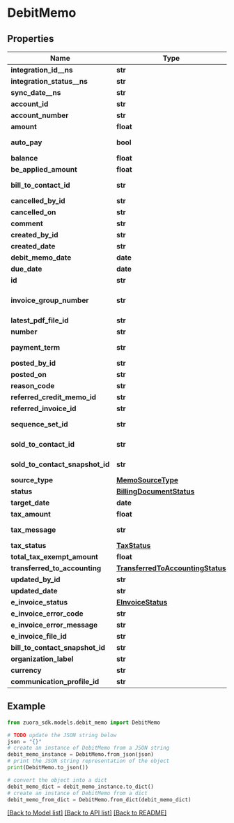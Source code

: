 # DebitMemo


## Properties

Name | Type | Description | Notes
------------ | ------------- | ------------- | -------------
**integration_id__ns** | **str** | ID of the corresponding object in NetSuite. Only available if you have installed the [Zuora Connector for NetSuite](https://www.zuora.com/connect/app/?appId&#x3D;265). | [optional] 
**integration_status__ns** | **str** | Status of the debit memo&#39;s synchronization with NetSuite. Only available if you have installed the [Zuora Connector for NetSuite](https://www.zuora.com/connect/app/?appId&#x3D;265). | [optional] 
**sync_date__ns** | **str** | Date when the debit memo was synchronized with NetSuite. Only available if you have installed the [Zuora Connector for NetSuite](https://www.zuora.com/connect/app/?appId&#x3D;265). | [optional] 
**account_id** | **str** | The ID of the customer account associated with the debit memo. | [optional] 
**account_number** | **str** | The number of the customer account associated with the debit memo. | [optional] 
**amount** | **float** | The total amount of the debit memo. | [optional] 
**auto_pay** | **bool** | Whether debit memos are automatically picked up for processing in the corresponding payment run.   By default, debit memos are automatically picked up for processing in the corresponding payment run.        | [optional] 
**balance** | **float** | The balance of the debit memo. | [optional] 
**be_applied_amount** | **float** | The applied amount of the debit memo. | [optional] 
**bill_to_contact_id** | **str** | The ID of the bill-to contact associated with the debit memo.  The value of this field is &#x60;null&#x60; if you have the [Flexible Billing Attributes](https://knowledgecenter.zuora.com/Billing/Subscriptions/Flexible_Billing_Attributes) feature disabled. | [optional] 
**cancelled_by_id** | **str** | The ID of the Zuora user who cancelled the debit memo. | [optional] 
**cancelled_on** | **str** | The date and time when the debit memo was cancelled, in &#x60;yyyy-mm-dd hh:mm:ss&#x60; format. | [optional] 
**comment** | **str** | Comments about the debit memo. | [optional] 
**created_by_id** | **str** | The ID of the Zuora user who created the debit memo. | [optional] 
**created_date** | **str** | The date and time when the debit memo was created, in &#x60;yyyy-mm-dd hh:mm:ss&#x60; format. For example, 2017-03-01 15:31:10. | [optional] 
**debit_memo_date** | **date** | The date when the debit memo takes effect, in &#x60;yyyy-mm-dd&#x60; format. For example, 2017-05-20. | [optional] 
**due_date** | **date** | The date by which the payment for the debit memo is due, in &#x60;yyyy-mm-dd&#x60; format. | [optional] 
**id** | **str** | The unique ID of the debit memo. | [optional] 
**invoice_group_number** | **str** | The number of invoice group associated with the debit memo.  **Note**: This field is available only if you have the &lt;a href&#x3D;\&quot;https://knowledgecenter.zuora.com/Zuora_Billing/Bill_your_customers/Bill_customers_at_subscription_level/Flexible_Billing_Attributes\&quot; target&#x3D;\&quot;_blank\&quot;&gt;Flexible Billing Attributes&lt;/a&gt; feature enabled.  | [optional] 
**latest_pdf_file_id** | **str** | The ID of the latest PDF file generated for the debit memo. | [optional] 
**number** | **str** | The unique identification number of the debit memo. | [optional] 
**payment_term** | **str** | The name of the payment term associated with the debit memo.  The value of this field is &#x60;null&#x60; if you have the [Flexible Billing Attributes](https://knowledgecenter.zuora.com/Billing/Subscriptions/Flexible_Billing_Attributes) feature disabled. | [optional] 
**posted_by_id** | **str** | The ID of the Zuora user who posted the debit memo. | [optional] 
**posted_on** | **str** | The date and time when the debit memo was posted, in &#x60;yyyy-mm-dd hh:mm:ss&#x60; format. | [optional] 
**reason_code** | **str** | A code identifying the reason for the transaction. The value must be an existing reason code or empty. | [optional] 
**referred_credit_memo_id** | **str** | The ID of the credit memo from which the debit memo was created. | [optional] 
**referred_invoice_id** | **str** | The ID of a referred invoice. | [optional] 
**sequence_set_id** | **str** | The ID of the sequence set associated with the debit memo.  The value of this field is &#x60;null&#x60; if you have the [Flexible Billing Attributes](https://knowledgecenter.zuora.com/Billing/Subscriptions/Flexible_Billing_Attributes) feature disabled. | [optional] 
**sold_to_contact_id** | **str** | The ID of the sold-to contact associated with the debit memo.  The value of this field is &#x60;null&#x60; if you have the [Flexible Billing Attributes](https://knowledgecenter.zuora.com/Billing/Subscriptions/Flexible_Billing_Attributes) feature disabled. | [optional] 
**sold_to_contact_snapshot_id** | **str** | The ID of the sold-to contact snapshot associated with the debit memo.  The value of this field is &#x60;null&#x60; if you have the [Flexible Billing Attributes](https://knowledgecenter.zuora.com/Billing/Subscriptions/Flexible_Billing_Attributes) feature disabled. | [optional] 
**source_type** | [**MemoSourceType**](MemoSourceType.md) |  | [optional] 
**status** | [**BillingDocumentStatus**](BillingDocumentStatus.md) |  | [optional] 
**target_date** | **date** | The target date for the debit memo, in &#x60;yyyy-mm-dd&#x60; format. For example, 2017-07-20. | [optional] 
**tax_amount** | **float** | The amount of taxation. | [optional] 
**tax_message** | **str** | The message about the status of tax calculation related to the debit memo. If tax calculation fails in one debit memo, this field displays the reason for the failure. | [optional] 
**tax_status** | [**TaxStatus**](TaxStatus.md) |  | [optional] 
**total_tax_exempt_amount** | **float** | The calculated tax amount excluded due to the exemption. | [optional] 
**transferred_to_accounting** | [**TransferredToAccountingStatus**](TransferredToAccountingStatus.md) |  | [optional] 
**updated_by_id** | **str** | The ID of the Zuora user who last updated the debit memo. | [optional] 
**updated_date** | **str** | The date and time when the debit memo was last updated, in &#x60;yyyy-mm-dd hh:mm:ss&#x60; format. For example, 2017-03-02 15:31:10. | [optional] 
**e_invoice_status** | [**EInvoiceStatus**](EInvoiceStatus.md) |  | [optional] 
**e_invoice_error_code** | **str** | eInvoiceErrorCode.  | [optional] 
**e_invoice_error_message** | **str** | eInvoiceErrorMessage.  | [optional] 
**e_invoice_file_id** | **str** | eInvoiceFileId.  | [optional] 
**bill_to_contact_snapshot_id** | **str** | billToContactSnapshotId.  | [optional] 
**organization_label** | **str** | organization label.  | [optional] 
**currency** | **str** | Currency code. | [optional] 
**communication_profile_id** | **str** | The ID of the communication profile associated with the debit memo. | [optional] 

## Example

```python
from zuora_sdk.models.debit_memo import DebitMemo

# TODO update the JSON string below
json = "{}"
# create an instance of DebitMemo from a JSON string
debit_memo_instance = DebitMemo.from_json(json)
# print the JSON string representation of the object
print(DebitMemo.to_json())

# convert the object into a dict
debit_memo_dict = debit_memo_instance.to_dict()
# create an instance of DebitMemo from a dict
debit_memo_from_dict = DebitMemo.from_dict(debit_memo_dict)
```
[[Back to Model list]](../README.md#documentation-for-models) [[Back to API list]](../README.md#documentation-for-api-endpoints) [[Back to README]](../README.md)


